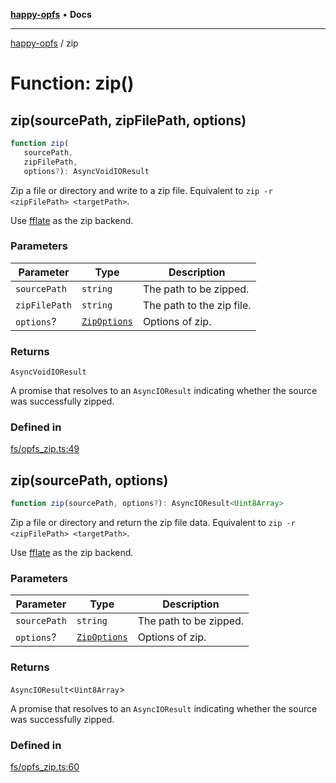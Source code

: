 [**happy-opfs**](../README.md) • **Docs**

***

[happy-opfs](../README.md) / zip

# Function: zip()

## zip(sourcePath, zipFilePath, options)

```ts
function zip(
   sourcePath, 
   zipFilePath, 
   options?): AsyncVoidIOResult
```

Zip a file or directory and write to a zip file.
Equivalent to `zip -r <zipFilePath> <targetPath>`.

Use [fflate](https://github.com/101arrowz/fflate) as the zip backend.

### Parameters

| Parameter | Type | Description |
| ------ | ------ | ------ |
| `sourcePath` | `string` | The path to be zipped. |
| `zipFilePath` | `string` | The path to the zip file. |
| `options`? | [`ZipOptions`](../interfaces/ZipOptions.md) | Options of zip. |

### Returns

`AsyncVoidIOResult`

A promise that resolves to an `AsyncIOResult` indicating whether the source was successfully zipped.

### Defined in

[fs/opfs\_zip.ts:49](https://github.com/JiangJie/happy-opfs/blob/a4847fb43bf2d37df760679e172324cb91fbf2ca/src/fs/opfs_zip.ts#L49)

## zip(sourcePath, options)

```ts
function zip(sourcePath, options?): AsyncIOResult<Uint8Array>
```

Zip a file or directory and return the zip file data.
Equivalent to `zip -r <zipFilePath> <targetPath>`.

Use [fflate](https://github.com/101arrowz/fflate) as the zip backend.

### Parameters

| Parameter | Type | Description |
| ------ | ------ | ------ |
| `sourcePath` | `string` | The path to be zipped. |
| `options`? | [`ZipOptions`](../interfaces/ZipOptions.md) | Options of zip. |

### Returns

`AsyncIOResult`\<`Uint8Array`\>

A promise that resolves to an `AsyncIOResult` indicating whether the source was successfully zipped.

### Defined in

[fs/opfs\_zip.ts:60](https://github.com/JiangJie/happy-opfs/blob/a4847fb43bf2d37df760679e172324cb91fbf2ca/src/fs/opfs_zip.ts#L60)
